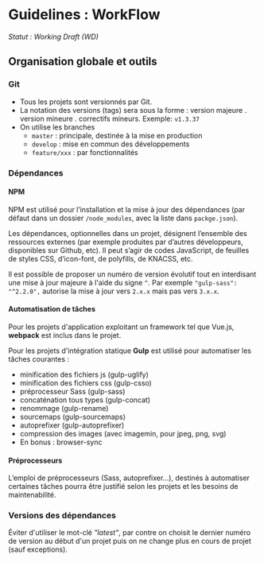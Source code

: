 # Guidelines : WorkFlow

_Statut : Working Draft (WD)_

## Organisation globale et outils

### Git

* Tous les projets sont versionnés par Git.
* La notation des versions (tags) sera sous la forme : version majeure . version mineure . correctifs mineurs. Exemple: `v1.3.37`
* On utilise les branches
  * `master` : principale, destinée à la mise en production
  * `develop` : mise en commun des développements
  * `feature/xxx` : par fonctionnalités

### Dépendances

#### NPM

NPM est utilisé pour l’installation et la mise à jour des dépendances (par défaut dans un dossier `/node_modules`, avec la liste dans `packge.json`).

Les dépendances, optionnelles dans un projet, désignent l’ensemble des ressources externes (par exemple produites par d’autres développeurs, disponibles sur Github, etc). Il peut s’agir de codes JavaScript, de feuilles de styles CSS, d’icon-font, de polyfills, de KNACSS, etc.

Il est possible de proposer un numéro de version évolutif tout en interdisant une mise à jour majeure à l'aide du signe `^`. Par exemple `"gulp-sass": "^2.2.0",` autorise la mise à jour vers `2.x.x` mais pas vers `3.x.x`.

#### Automatisation de tâches

Pour les projets d'application exploitant un framework tel que Vue.js, **webpack** est inclus dans le projet.

Pour les projets d'intégration statique **Gulp** est utilisé pour automatiser les tâches courantes :

- minification des fichiers js (gulp-uglify)
- minification des fichiers css (gulp-csso)
- préprocesseur Sass (gulp-sass)
- concaténation tous types (gulp-concat)
- renommage (gulp-rename)
- sourcemaps (gulp-sourcemaps)
- autoprefixer (gulp-autoprefixer)
- compression des images (avec imagemin, pour jpeg, png, svg)
- En bonus : browser-sync

#### Préprocesseurs

L’emploi de préprocesseurs (Sass, autoprefixer...), destinés à automatiser certaines tâches pourra être justifié selon les projets et les besoins de maintenabilité.

### Versions des dépendances

Éviter d'utiliser le mot-clé _"latest"_, par contre on choisit le dernier numéro de version au début d'un projet puis on ne change plus en cours de projet (sauf exceptions).
